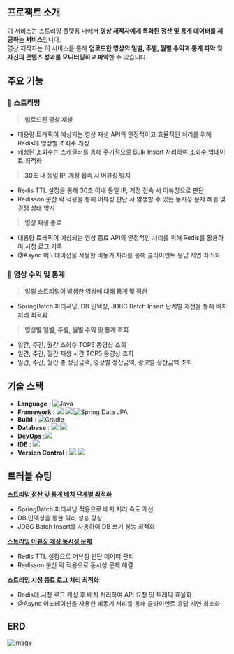 ## 프로젝트 소개

이 서비스는 스트리밍 플랫폼 내에서 **영상 제작자에게 특화된 정산 및 통계 데이터를 제공하는 서비스**입니다.<br>
영상 제작자는 이 서비스를 통해 **업로드한 영상의 일별, 주별, 월별 수익과 통계 파악** 및 **자신의 콘텐츠 성과를 모니터링하고 파악**할 수 있습니다.<br>

## 주요 기능

### 📡 스트리밍

> **업로드된 영상 재생**

- 대용량 트래픽이 예상되는 영상 재생 API의 안정적이고 효율적인 처리를 위해 Redis에 영상별 조회수 캐싱
- 캐싱된 조회수는 스케줄러를 통해 주기적으로 Bulk Insert 처리하여 조회수 업데이트 최적화

> **30초 내 동일 IP, 계정 접속 시 어뷰징 방지**

- Redis TTL 설정을 통해 30초 이내 동일 IP, 계정 접속 시 어뷰징으로 판단
- Redisson 분산 락 적용을 통해 어뷰징 판단 시 발생할 수 있는 동시성 문제 해결 및 경쟁 상태 방지

> **영상 재생 종료**

- 대용량 트래픽이 예상되는 영상 종료 API의 안정적인 처리를 위해 Redis를 활용하여 시청 로그 기록
- @Async 어노테이션을 사용한 비동기 처리를 통해 클라이언트 응답 지연 최소화

### 🧮 영상 수익 및 통계

> **일일 스트리밍이 발생한 영상에 대해 통계 및 정산**

- SpringBatch 파티셔닝, DB 인덱싱, JDBC Batch Insert 단계별 개선을 통해 배치 처리 최적화

> **영상별 일별, 주별, 월별 수익 및 통계 조회**

- 일간, 주간, 월간 조회수 TOP5 동영상 조회
- 일간, 주간, 월간 재생 시간 TOP5 동영상 조회
- 일간, 주간, 월간 총 정산금액, 영상별 정산금액, 광고별 정산금액 조회

## 기술 스택

- **Language** : ![Java](https://img.shields.io/badge/Java17-%23ED8B00.svg?style=square&logo=openjdk&logoColor=white) <br>
- **Framework** : <img src = "https://img.shields.io/badge/Springboot 3.3.5-6DB33F?&logo=springboot&logoColor=white"> <img src = "https://img.shields.io/badge/Spring Batch 5 -6DB33F?&logo=Spring&logoColor=white"> ![Spring Data JPA](https://img.shields.io/badge/Spring%20Data%20JPA-6DB33F?style=square&logo=Spring&logoColor=white) <br>
- **Build** : ![Gradle](https://img.shields.io/badge/Gradle%208-02303A.svg?style=square&logo=Gradle&logoColor=white)
- **Database** : <img src = "https://img.shields.io/badge/MySQL 8-4479A1?&logo=MySQL&logoColor=white"> <img src = "https://img.shields.io/badge/Redis-FF4438?&logo=redis&logoColor=white">
- **DevOps** :<img src = "https://img.shields.io/badge/Docker-2496ED?&logo=docker&logoColor=white">
- **IDE** : <img src = "https://img.shields.io/badge/Intellij Idea-000000?&logo=intellijidea&logoColor=white">
- **Version Control** : <img src = "https://img.shields.io/badge/Git-F05032?&logo=git&logoColor=white"> <img src = "https://img.shields.io/badge/Github-181717?&logo=github&logoColor=white">

## 트러블 슈팅

[**스트리밍 정산 및 통계 배치 단계별 최적화**](https://github.com/younghyun-j/streaming-settlement)

- SpringBatch 파티셔닝 적용으로 배치 처리 속도 개선
- DB 인덱싱을 통한 쿼리 성능 향상
- JDBC Batch Insert를 사용하여 DB 쓰기 성능 최적화

[**스트리밍 어뷰징 캐싱 동시성 문제**](https://github.com/younghyun-j/streaming-settlement)

- Redis TTL 설정으로 어뷰징 판단 데이터 관리
- Redisson 분산 락 적용으로 동시성 문제 해결

[**스트리밍 시청 종료 로그 처리 최적화**](https://github.com/younghyun-j/streaming-settlement)

- Redis에 시청 로그 캐싱 후 배치 처리하여 API 요청 및 트래픽 효율화
- @Async 어노테이션을 사용한 비동기 처리를 통해 클라이언트 응답 지연 최소화

## ERD
![image](https://github.com/user-attachments/assets/b3f89bbd-0269-4899-a2de-b60343a127fc)
